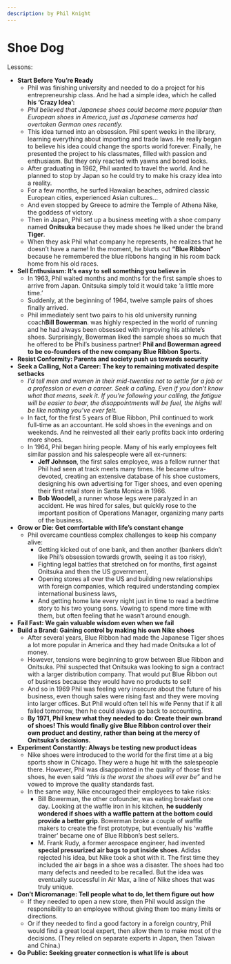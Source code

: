 ```yaml
---
description: by Phil Knight
---
```


# Shoe Dog

Lessons:

* **Start Before You’re Ready**
  * Phil was finishing university and needed to do a project for his entrepreneurship class. And he had a simple idea, which he called **his ‘Crazy Idea’:**
  * _Phil believed that Japanese shoes could become more popular than European shoes in America, just as Japanese cameras had overtaken German ones recently._
  * This idea turned into an obsession. Phil spent weeks in the library, learning everything about importing and trade laws. He really began to believe his idea could change the sports world forever. Finally, he presented the project to his classmates, filled with passion and enthusiasm. But they only reacted with yawns and bored looks.
  * After graduating in 1962, Phil wanted to travel the world. And he planned to stop by Japan so he could try to make his crazy idea into a reality.
  * For a few months, he surfed Hawaiian beaches, admired classic European cities, experienced Asian cultures…
  * And even stopped by Greece to admire the Temple of Athena Nike, the goddess of victory.
  * Then in Japan, Phil set up a business meeting with a shoe company named **Onitsuka** because they made shoes he liked under the brand **Tiger**.
  * When they ask Phil what company he represents, he realizes that he doesn’t have a name! In the moment, he blurts out **“Blue Ribbon”** because he remembered the blue ribbons hanging in his room back home from his old races.
* **Sell Enthusiasm: It’s easy to sell something you believe in**
  * In 1963, Phil waited months and months for the first sample shoes to arrive from Japan. Onitsuka simply told it would take ‘a little more time.’
  * Suddenly, at the beginning of 1964, twelve sample pairs of shoes finally arrived.
  * Phil immediately sent two pairs to his old university running coach**Bill Bowerman**. was highly respected in the world of running and he had always been obsessed with improving his athlete’s shoes. Surprisingly, Bowerman liked the sample shoes so much that he offered to be Phil’s business partner! **Phil and Bowerman agreed to be co-founders of the new company Blue Ribbon Sports.**
* **Resist Conformity: Parents and society push us towards security**
* **Seek a Calling, Not a Career: The key to remaining motivated despite setbacks**
  * _I’d tell men and women in their mid-twenties not to settle for a job or a profession or even a career. Seek a calling. Even if you don’t know what that means, seek it. If you’re following your calling, the fatigue will be easier to bear, the disappointments will be fuel, the highs will be like nothing you’ve ever felt._
  * In fact, for the first 5 years of Blue Ribbon, Phil continued to work full-time as an accountant. He sold shoes in the evenings and on weekends. And he reinvested all their early profits back into ordering more shoes.
  * In 1964, Phil began hiring people. Many of his early employees felt similar passion and his salespeople were all ex-runners:
    * **Jeff Johnson**, the first sales employee, was a fellow runner that Phil had seen at track meets many times. He became ultra-devoted, creating an extensive database of his shoe customers, designing his own advertising for Tiger shoes, and even opening their first retail store in Santa Monica in 1966.
    * **Bob Woodell**, a runner whose legs were paralyzed in an accident. He was hired for sales, but quickly rose to the important position of Operations Manager, organizing many parts of the business.
* **Grow or Die: Get comfortable with life’s constant change**
  * Phil overcame countless complex challenges to keep his company alive:
    * Getting kicked out of one bank, and then another (bankers didn’t like Phil’s obsession towards growth, seeing it as too risky),
    * Fighting legal battles that stretched on for months, first against Onitsuka and then the US government,
    * Opening stores all over the US and building new relationships with foreign companies, which required understanding complex international business laws,
    * And getting home late every night just in time to read a bedtime story to his two young sons. Vowing to spend more time with them, but often feeling that he wasn’t around enough.
* **Fail Fast: We gain valuable wisdom even when we fail**
* **Build a Brand: Gaining control by making his own Nike shoes**
  * After several years, Blue Ribbon had made the Japanese Tiger shoes a lot more popular in America and they had made Onitsuka a lot of money.
  * However, tensions were beginning to grow between Blue Ribbon and Onitsuka. Phil suspected that Onitsuka was looking to sign a contract with a larger distribution company. That would put Blue Ribbon out of business because they would have no products to sell!
  * And so in 1969 Phil was feeling very insecure about the future of his business, even though sales were rising fast and they were moving into larger offices. But Phil would often tell his wife Penny that if it all failed tomorrow, then he could always go back to accounting.
  * **By 1971, Phil knew what they needed to do: Create their own brand of shoes! This would finally give Blue Ribbon control over their own product and destiny, rather than being at the mercy of Onitsuka’s decisions.**
* **Experiment Constantly: Always be testing new product ideas**
  * Nike shoes were introduced to the world for the first time at a big sports show in Chicago. They were a huge hit with the salespeople there. However, Phil was disappointed in the quality of those first shoes, he even said _“this is the worst the shoes will ever be”_ and he vowed to improve the quality standards fast.
  * In the same way, Nike encouraged their employees to take risks:
    * Bill Bowerman, the other cofounder, was eating breakfast one day. Looking at the waffle iron in his kitchen, **he suddenly wondered if shoes with a waffle pattern at the bottom could provide a better grip**. Bowerman broke a couple of waffle makers to create the first prototype, but eventually his ‘waffle trainer’ became one of Blue Ribbon’s best sellers.
    * M. Frank Rudy, a former aerospace engineer, had invented **special pressurized air bags to put inside shoes**. Adidas rejected his idea, but Nike took a shot with it. The first time they included the air bags in a shoe was a disaster. The shoes had too many defects and needed to be recalled. But the idea was eventually successful in Air Max, a line of Nike shoes that was truly unique.
* **Don’t Micromanage: Tell people what to do, let them figure out how**
  * If they needed to open a new store, then Phil would assign the responsibility to an employee without giving them too many limits or directions.
  * Or if they needed to find a good factory in a foreign country, Phil would find a great local expert, then allow them to make most of the decisions. (They relied on separate experts in Japan, then Taiwan and China.)
* **Go Public: Seeking greater connection is what life is about**
